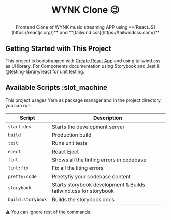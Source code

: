 # <p align="center">WYNK Clone :wink:</p>

<p align="center">Frontend Clone of WYNK music streaming APP using **[ReactJS](https://reactjs.org/)** and **[tailwind.css](https://tailwindcss.com/)**</p>

<p align="center"></p>

## Getting Started with This Project

This project is bootstrapped with [Create React App](https://github.com/facebook/create-react-app) and using tailwind.css as UI library. For Components documentation using Storybook and Jest & @testing-library/react for unit testing.

## Available Scripts :slot_machine

This project usages Yarn as package manager and in the project directory, you can run:

| Script | Description |
|--------|-------------|
| `start:dev` | Starts the development server|
| `build` | Production build |
|  `test` | Runs unit tests |
|  `eject` | [React Eject](https://create-react-app.dev/docs/available-scripts/#npm-run-eject) |
| `lint`  | Shows all the linting errors in codebase  |
| `lint:fix`  | Fix all the liting errors |
| `pretty:code`  | Preetyfiy your codebase content  |
| `storybook`  | Starts storybook development & Builds tailwind.css for storybook  |
| `build:storybook`  | Builds the storybook docs  |

:warning: You can ignore rest of the commands.
